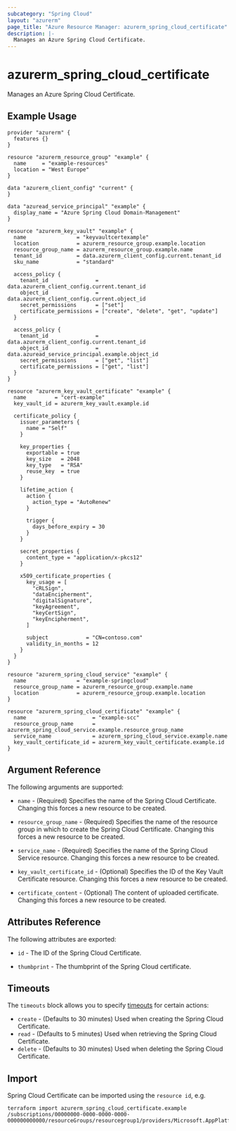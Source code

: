 ```yaml
---
subcategory: "Spring Cloud"
layout: "azurerm"
page_title: "Azure Resource Manager: azurerm_spring_cloud_certificate"
description: |-
  Manages an Azure Spring Cloud Certificate.
---
```


# azurerm_spring_cloud_certificate

Manages an Azure Spring Cloud Certificate.

## Example Usage

```hcl
provider "azurerm" {
  features {}
}

resource "azurerm_resource_group" "example" {
  name     = "example-resources"
  location = "West Europe"
}

data "azurerm_client_config" "current" {
}

data "azuread_service_principal" "example" {
  display_name = "Azure Spring Cloud Domain-Management"
}

resource "azurerm_key_vault" "example" {
  name                = "keyvaultcertexample"
  location            = azurerm_resource_group.example.location
  resource_group_name = azurerm_resource_group.example.name
  tenant_id           = data.azurerm_client_config.current.tenant_id
  sku_name            = "standard"

  access_policy {
    tenant_id               = data.azurerm_client_config.current.tenant_id
    object_id               = data.azurerm_client_config.current.object_id
    secret_permissions      = ["set"]
    certificate_permissions = ["create", "delete", "get", "update"]
  }

  access_policy {
    tenant_id               = data.azurerm_client_config.current.tenant_id
    object_id               = data.azuread_service_principal.example.object_id
    secret_permissions      = ["get", "list"]
    certificate_permissions = ["get", "list"]
  }
}

resource "azurerm_key_vault_certificate" "example" {
  name         = "cert-example"
  key_vault_id = azurerm_key_vault.example.id

  certificate_policy {
    issuer_parameters {
      name = "Self"
    }

    key_properties {
      exportable = true
      key_size   = 2048
      key_type   = "RSA"
      reuse_key  = true
    }

    lifetime_action {
      action {
        action_type = "AutoRenew"
      }

      trigger {
        days_before_expiry = 30
      }
    }

    secret_properties {
      content_type = "application/x-pkcs12"
    }

    x509_certificate_properties {
      key_usage = [
        "cRLSign",
        "dataEncipherment",
        "digitalSignature",
        "keyAgreement",
        "keyCertSign",
        "keyEncipherment",
      ]

      subject            = "CN=contoso.com"
      validity_in_months = 12
    }
  }
}

resource "azurerm_spring_cloud_service" "example" {
  name                = "example-springcloud"
  resource_group_name = azurerm_resource_group.example.name
  location            = azurerm_resource_group.example.location
}

resource "azurerm_spring_cloud_certificate" "example" {
  name                     = "example-scc"
  resource_group_name      = azurerm_spring_cloud_service.example.resource_group_name
  service_name             = azurerm_spring_cloud_service.example.name
  key_vault_certificate_id = azurerm_key_vault_certificate.example.id
}
```

## Argument Reference

The following arguments are supported:

* `name` - (Required) Specifies the name of the Spring Cloud Certificate. Changing this forces a new resource to be created.

* `resource_group_name` - (Required) Specifies the name of the resource group in which to create the Spring Cloud Certificate. Changing this forces a new resource to be created.

* `service_name` - (Required) Specifies the name of the Spring Cloud Service resource. Changing this forces a new resource to be created.

* `key_vault_certificate_id` - (Optional) Specifies the ID of the Key Vault Certificate resource. Changing this forces a new resource to be created.

* `certificate_content` - (Optional) The content of uploaded certificate. Changing this forces a new resource to be created.

## Attributes Reference

The following attributes are exported:

* `id` - The ID of the Spring Cloud Certificate.

* `thumbprint` - The thumbprint of the Spring Cloud certificate.

## Timeouts

The `timeouts` block allows you to specify [timeouts](https://www.terraform.io/docs/configuration/resources.html#timeouts) for certain actions:

* `create` - (Defaults to 30 minutes) Used when creating the Spring Cloud Certificate.
* `read` - (Defaults to 5 minutes) Used when retrieving the Spring Cloud Certificate.
* `delete` - (Defaults to 30 minutes) Used when deleting the Spring Cloud Certificate.

## Import

Spring Cloud Certificate can be imported using the `resource id`, e.g.

```shell
terraform import azurerm_spring_cloud_certificate.example /subscriptions/00000000-0000-0000-0000-000000000000/resourceGroups/resourcegroup1/providers/Microsoft.AppPlatform/Spring/spring1/certificates/cert1
```
